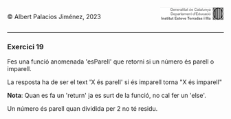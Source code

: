 <div style="display: flex; width: 100%;">
    <div style="flex: 1; padding: 0px;">
        <p>© Albert Palacios Jiménez, 2023</p>
    </div>
    <div style="flex: 1; padding: 0px; text-align: right;">
        <img src="../../assets/ieti.png" height="32" alt="Logo de IETI" style="max-height: 32px;">
    </div>
</div>
<hr/>

### Exercici 19

Fes una funció anomenada 'esParell' que retorni si un número és parell o imparell.

La resposta ha de ser el text 'X és parell' si és imparell torna "X és imparell"

**Nota**: Quan es fa un 'return' ja es surt de la funció, no cal fer un 'else'.

Un número és parell quan dividida per 2 no té residu.

